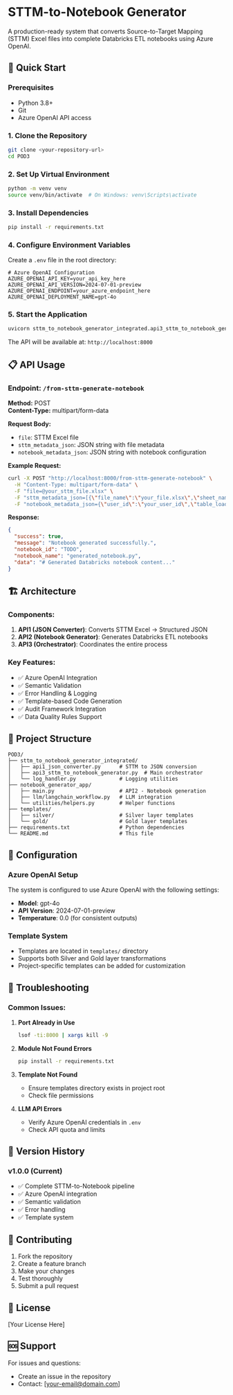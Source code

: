 # STTM-to-Notebook Generator

A production-ready system that converts Source-to-Target Mapping (STTM) Excel files into complete Databricks ETL notebooks using Azure OpenAI.

## 🚀 Quick Start

### Prerequisites
- Python 3.8+
- Git
- Azure OpenAI API access

### 1. Clone the Repository
```bash
git clone <your-repository-url>
cd POD3
```

### 2. Set Up Virtual Environment
```bash
python -m venv venv
source venv/bin/activate  # On Windows: venv\Scripts\activate
```

### 3. Install Dependencies
```bash
pip install -r requirements.txt
```

### 4. Configure Environment Variables
Create a `.env` file in the root directory:
```env
# Azure OpenAI Configuration
AZURE_OPENAI_API_KEY=your_api_key_here
AZURE_OPENAI_API_VERSION=2024-07-01-preview
AZURE_OPENAI_ENDPOINT=your_azure_endpoint_here
AZURE_OPENAI_DEPLOYMENT_NAME=gpt-4o
```

### 5. Start the Application
```bash
uvicorn sttm_to_notebook_generator_integrated.api3_sttm_to_notebook_generator:app --host 0.0.0.0 --port 8000 --reload
```

The API will be available at: `http://localhost:8000`

## 📋 API Usage

### Endpoint: `/from-sttm-generate-notebook`

**Method:** POST  
**Content-Type:** multipart/form-data

**Request Body:**
- `file`: STTM Excel file
- `sttm_metadata_json`: JSON string with file metadata
- `notebook_metadata_json`: JSON string with notebook configuration

**Example Request:**
```bash
curl -X POST "http://localhost:8000/from-sttm-generate-notebook" \
  -H "Content-Type: multipart/form-data" \
  -F "file=@your_sttm_file.xlsx" \
  -F "sttm_metadata_json=[{\"file_name\":\"your_file.xlsx\",\"sheet_name\":\"Sheet1\",\"table_name\":\"YourTable\",\"target_table_name\":\"YourTargetTable\"}]" \
  -F "notebook_metadata_json={\"user_id\":\"your_user_id\",\"table_load_type\":\"silver\",\"domain\":\"your_domain\",\"product\":\"your_product\"}"
```

**Response:**
```json
{
  "success": true,
  "message": "Notebook generated successfully.",
  "notebook_id": "TODO",
  "notebook_name": "generated_notebook.py",
  "data": "# Generated Databricks notebook content..."
}
```

## 🏗️ Architecture

### Components:
1. **API1 (JSON Converter)**: Converts STTM Excel → Structured JSON
2. **API2 (Notebook Generator)**: Generates Databricks ETL notebooks
3. **API3 (Orchestrator)**: Coordinates the entire process

### Key Features:
- ✅ Azure OpenAI Integration
- ✅ Semantic Validation
- ✅ Error Handling & Logging
- ✅ Template-based Code Generation
- ✅ Audit Framework Integration
- ✅ Data Quality Rules Support

## 📁 Project Structure

```
POD3/
├── sttm_to_notebook_generator_integrated/
│   ├── api1_json_converter.py      # STTM to JSON conversion
│   ├── api3_sttm_to_notebook_generator.py  # Main orchestrator
│   └── log_handler.py              # Logging utilities
├── notebook_generator_app/
│   ├── main.py                     # API2 - Notebook generation
│   ├── llm/langchain_workflow.py   # LLM integration
│   └── utilities/helpers.py        # Helper functions
├── templates/
│   ├── silver/                     # Silver layer templates
│   └── gold/                       # Gold layer templates
├── requirements.txt                # Python dependencies
└── README.md                       # This file
```

## 🔧 Configuration

### Azure OpenAI Setup
The system is configured to use Azure OpenAI with the following settings:
- **Model**: gpt-4o
- **API Version**: 2024-07-01-preview
- **Temperature**: 0.0 (for consistent outputs)

### Template System
- Templates are located in `templates/` directory
- Supports both Silver and Gold layer transformations
- Project-specific templates can be added for customization

## 🐛 Troubleshooting

### Common Issues:

1. **Port Already in Use**
   ```bash
   lsof -ti:8000 | xargs kill -9
   ```

2. **Module Not Found Errors**
   ```bash
   pip install -r requirements.txt
   ```

3. **Template Not Found**
   - Ensure templates directory exists in project root
   - Check file permissions

4. **LLM API Errors**
   - Verify Azure OpenAI credentials in `.env`
   - Check API quota and limits

## 📝 Version History

### v1.0.0 (Current)
- ✅ Complete STTM-to-Notebook pipeline
- ✅ Azure OpenAI integration
- ✅ Semantic validation
- ✅ Error handling
- ✅ Template system

## 🤝 Contributing

1. Fork the repository
2. Create a feature branch
3. Make your changes
4. Test thoroughly
5. Submit a pull request

## 📄 License

[Your License Here]

## 🆘 Support

For issues and questions:
- Create an issue in the repository
- Contact: [your-email@domain.com]